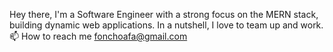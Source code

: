 Hey there, I'm a Software Engineer with a strong focus on the MERN stack, building dynamic web applications. In a nutshell, I love to team up and work.
📫 How to reach me fonchoafa@gmail.com

<!---
fonchoafa/fonchoafa is a ✨ special ✨ repository because its `README.md` (this file) appears on your GitHub profile.
You can click the Preview link to take a look at your changes.
--->
